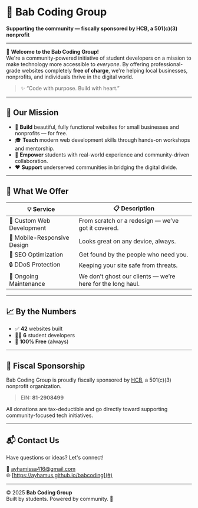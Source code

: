 # 🚀 Bab Coding Group

**Supporting the community — fiscally sponsored by HCB, a 501(c)(3) nonprofit**

---

👋 **Welcome to the Bab Coding Group!**  
We're a community-powered initiative of student developers on a mission to make technology more accessible to *everyone*. By offering professional-grade websites completely **free of charge**, we're helping local businesses, nonprofits, and individuals thrive in the digital world.

> ✨ “Code with purpose. Build with heart.”  

---

## 🌟 Our Mission

- 🔧 **Build** beautiful, fully functional websites for small businesses and nonprofits — for free.
- 🎓 **Teach** modern web development skills through hands-on workshops and mentorship.
- 💪 **Empower** students with real-world experience and community-driven collaboration.
- ❤️ **Support** underserved communities in bridging the digital divide.

---

## 💼 What We Offer

| 💡 Service                   | 📋 Description                                                      |
|-----------------------------|----------------------------------------------------------------------|
| 🎨 Custom Web Development   | From scratch or a redesign — we’ve got it covered.                  |
| 📱 Mobile-Responsive Design | Looks great on any device, always.                                  |
| 🧠 SEO Optimization         | Get found by the people who need you.                               |
| 🔒 DDoS Protection          | Keeping your site safe from threats.                                |
| 🔧 Ongoing Maintenance      | We don’t ghost our clients — we’re here for the long haul.          |

---

## 📈 By the Numbers

- ✅ **42** websites built
- 👩‍💻 **6** student developers
- 💸 **100% Free** (always)

---

## 🧾 Fiscal Sponsorship

Bab Coding Group is proudly fiscally sponsored by [HCB](#), a 501(c)(3) nonprofit organization.

> EIN: **81-2908499**

All donations are tax-deductible and go directly toward supporting community-focused tech initiatives.

---

## 📬 Contact Us

Have questions or ideas? Let's connect!

📧 ayhamissa416@gmail.com  
🌐 [https://ayhamus.github.io/babcoding](#)

---

© 2025 **Bab Coding Group**  
Built by students. Powered by community. 💙
